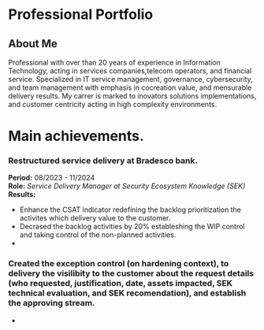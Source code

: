 # Professional Portfolio

## About Me
Professional with over than 20 years of experience in Information Technology, acting in services companies,telecom operators, and financial service. Specialized in IT service management, governance, cybersecurity, and team management with emphasis in cocreation value, and mensurable delivery results. My carrer is marked to inovators solutions implementations, and customer centricity acting in high complexity environments.

# Main achievements.
### Restructured service delivery at Bradesco bank.
**Period:** 08/2023 - 11/2024<br>
**Role:** *Service Delivery Manager at Security Ecosystem Knowledge (SEK)*<br>
**Results:**<br>
* Enhance the CSAT indicator redefining the backlog prioritization the activites which delivery value to the customer.<br>
* Decrased the backlog activities by 20% estableshing the WIP control and taking control of the non-planned activities.<br>
*  
### Created the exception control (on hardening context), to delivery the visilibity to the customer about the request details (who requested, justification, date, assets impacted, SEK technical evaluation, and SEK recomendation), and establish the approving stream.
*  
